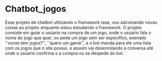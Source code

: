 # Chatbot_jogos
Esse projeto de chatbot utilizando o framework rasa, vou adcionando novas coisas ao projeto enquanto estou estudando o framework.
O projeto consiste em guiar o usúario na compra de um jogo, onde o usúario fala o nome do jogo que quer, ou pede um jogo sem ser especifico, exemplo ''voces tem jogos?'', ''quero um game'',
 e o bot manda para ele uma lista com os jogos que o site possui, e asssim vai desenrolando a conversa até onde o usúario confirma o a compra ou se despede do bot.
